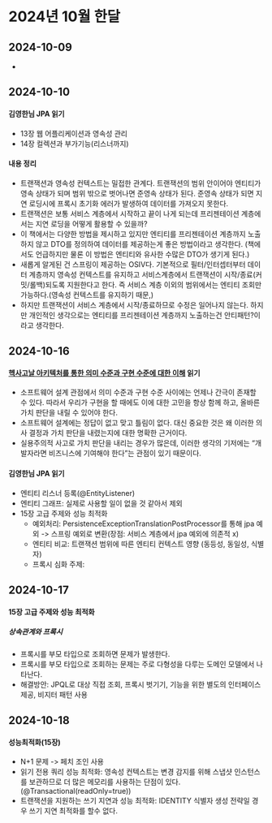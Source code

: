 # 2024년 10월 한달

## 2024-10-09
-

## 2024-10-10
#### 김영한님 JPA 읽기
- 13장 웹 어플리케이션과 영속성 관리
- 14장 컬렉션과 부가기능(리스너까지)
#### 내용 정리
- 트랜잭션과 영속성 컨텍스트는 밀접한 관계다. 트랜잭션의 범위 안이어야 엔티티가 영속 상태가 되며 범위 밖으로 벗어나면 준영속 상태가 된다. 준영속 상태가 되면 지연 로딩시에 프록시 초기화 에러가 발생하여 데이터를 가져오지 못한다.
- 트랜잭션은 보통 서비스 계층에서 시작하고 끝이 나게 되는데 프리젠테이션 계층에서는 지연 로딩을 어떻게 활용할 수 있을까?
- 이 책에서는 다양한 방법을 제시하고 있지만 엔티티를 프리젠테이션 계층까지 노출하지 않고 DTO를 정의하여 데이터를 제공하는게 좋은 방법이라고 생각한다. (책에서도 언급하지만 물론 이 방법은 엔티티와 유사한 수많은 DTO가 생기게 된다.)
- 새롭게 알게된 건 스프링이 제공하는 OSIV다. 기본적으로 필터/인터셉터부터 데이터 계층까지 영속성 컨텍스트를 유지하고 서비스계층에서 트랜잭션이 시작/종료(커밋/롤백)되도록 지원한다고 한다. 즉 서비스 계층 이외의 범위에서는 엔티티 조회만 가능하다.(영속성 컨텍스트를 유지하기 때문,)
- 하지만 트랜잭션이 서비스 계층에서 시작/종료하므로 수정은 일어나지 않는다. 하지만 개인적인 생각으로는 엔티티를 프리젠테이션 계층까지 노출하는건 안티패턴?이라고 생각한다.

## 2024-10-16
#### [헥사고날 아키텍처를 통한 의미 수준과 구현 수준에 대한 이해](https://mangkyu.tistory.com/396) 읽기
- 소프트웨어 설계 관점에서 의미 수준과 구현 수준 사이에는 언제나 간극이 존재할 수 있다. 따라서 우리가 구현을 할 때에도 이에 대한 고민을 항상 함께 하고, 올바른 가치 판단을 내릴 수 있어야 한다.
- 소프트웨어 설계에는 정답이 없고 맞고 틀림이 없다. 대신 중요한 것은 왜 이러한 의사 결정과 가치 판단을 내렸는지에 대한 명확한 근거이다.
- 실용주의적 사고로 가치 판단을 내리는 경우가 많은데, 이러한 생각의 기저에는 “개발자라면 비즈니스에 기여해야 한다”는 관점이 있기 때문이다.
#### 김영한님 JPA 읽기
- 엔티티 리스너 등록(@EntityListener)
- 엔티티 그래프: 실제로 사용할 일이 없을 것 같아서 제외
- 15장 고급 주제와 성능 최적화
  - 예외처리: PersistenceExceptionTranslationPostProcessor를 통해 jpa 예외 -> 스프링 예외로 변환(장점: 서비스 계층에서 jpa 예외에 의존적 x)
  - 엔티티 비교: 트랜잭션 범위에 따른 엔티티 컨텍스트 영향 (동등성, 동일성, 식별자)
  - 프록시 심화 주제: 

## 2024-10-17
#### 15장 고급 주제와 성능 최적화
##### 상속관계와 프록시
- 프록시를 부모 타입으로 조회하면 문제가 발생한다.
- 프록시를 부모 타입으로 조회하는 문제는 주로 다형성을 다루는 도메인 모델에서 나타난다.
- 해결방안: JPQL로 대상 직접 조회, 프록시 벗기기, 기능을 위한 별도의 인터페이스 제공, 비지터 패턴 사용

## 2024-10-18
#### 성능최적화(15장)
- N+1 문제 -> 페치 조인 사용
- 읽기 전용 쿼리 성능 최적화: 영속성 컨텍스트는 변경 감지를 위해 스냅샷 인스턴스를 보관하므로 더 많은 메모리를 사용하는 단점이 있다. (@Transactional(readOnly=true))
- 트랜잭션을 지원하는 쓰기 지연과 성능 최적화: IDENTITY 식별자 생성 전략일 경우 쓰기 지연 최적화를 할수 없다.
